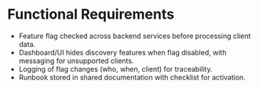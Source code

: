 # Functional Requirements
- Feature flag checked across backend services before processing client data.
- Dashboard/UI hides discovery features when flag disabled, with messaging for unsupported clients.
- Logging of flag changes (who, when, client) for traceability.
- Runbook stored in shared documentation with checklist for activation.

